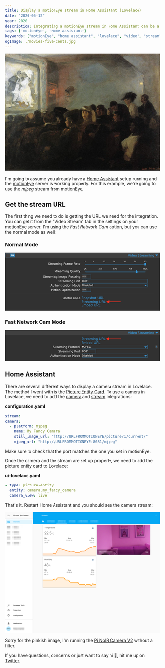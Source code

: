 ```yaml
---
title: Display a motionEye stream in Home Assistant (Lovelace)
date: "2020-05-12"
year: 2020
description: Integrating a motionEye stream in Home Assistant can be a bit tricky. This post shows you how to do it with a picture entity card in Lovelace.
tags: ["motionEye", "Home Assistant"]
keywords: ["motionEye", "home assistant", "lovelace", "video", "stream"]
ogImage: ./movies-five-cents.jpg
---
```


![Movies, Five Cents – John French Sloan](movies-five-cents.jpg "Movies, Five Cents – John French Sloan")

I'm going to assume you already have a [Home Assistant](https://www.home-assistant.io/) setup running and the [motionEye](https://github.com/ccrisan/motioneye/wiki) server is working properly. For this example, we're going to use the _mjpeg_ stream from motionEye.

## Get the stream URL

The first thing we need to do is getting the URL we need for the integration. You can get it from the "Video Stream" tab in the settings on your motionEye server. I'm using the _Fast Network Cam_ option, but you can use the normal mode as well:

### Normal Mode

![Video Streaming Tab](video-streaming.png "Video Streaming Tab")

### Fast Network Cam Mode

![Video Streaming Tab / Fast Network Cam](video-streaming-fast-network-cam.png "Video Streaming Tab / Fast Network Cam")

## Home Assistant

There are several different ways to display a camera stream in Lovelace. The method I went with is the [Picture Entity Card](https://www.home-assistant.io/lovelace/picture-entity/). To use a camera in Lovelace, we need to add the [camera](https://www.home-assistant.io/integrations/mjpeg/) and [stream](https://www.home-assistant.io/integrations/stream/) integrations:

**configuration.yaml**

```yaml
stream:
camera:
  - platform: mjpeg
    name: My Fancy Camera
    still_image_url: "http://URLFROMMOTIONEYE/picture/1/current/"
    mjpeg_url: "http://URLFROMMOTIONEYE:8081/mjpeg"
```

Make sure to check that the port matches the one you set in motionEye.

Once the camera and the stream are set up properly, we need to add the picture entity card to Lovelace:

**ui-lovelace.yaml**

```yaml
- type: picture-entity
  entity: camera.my_fancy_camera
  camera_view: live
```

That's it. Restart Home Assistant and you should see the camera stream:

![Lovelace](lovelace.png "Lovelace")

Sorry for the pinkish image, I'm running the [Pi NoIR Camera V2](https://www.raspberrypi.org/products/pi-noir-camera-v2/) without a filter.

If you have questions, concerns or just want to say hi 👋, hit me up on [Twitter](https://twitter.com/neither1nor0).
